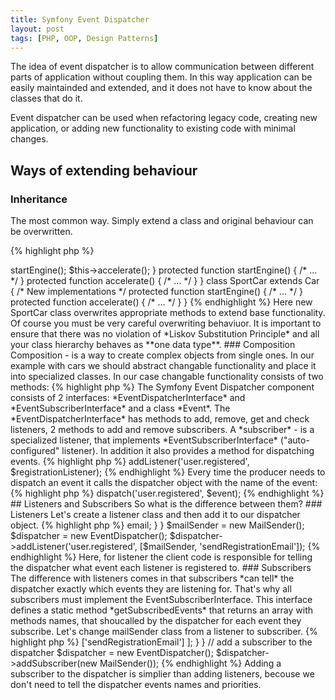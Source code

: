 ```yaml
---
title: Symfony Event Dispatcher
layout: post
tags: [PHP, OOP, Design Patterns]
---
```



The idea of event dispatcher is to allow communication between different parts of application 
without coupling them. In this way application can be easily maintainded and extended,
and it does not have to know about the classes that do it.

Event dispatcher can be used when refactoring legacy code, creating new application, or adding
new functionality to existing code with minimal changes.

## Ways of extending behaviour

### Inheritance
The most common way. Simply extend a class and original behaviour can be overwritten.

{% highlight php %}
<?php
class Car
{
    protected $modelName;

    public function drive() {
        $this->startEngine();
        $this->accelerate();
    }

    protected function startEngine() { /* ... */ }
    protected function accelerate() { /* ... */ }
}

class SportCar extends Car 
{
    /* New implementations */
    protected function startEngine() { /* ... */ }
    protected function accelerate() { /* ... */ }
}
{% endhighlight %}

Here new SportCar class overwrites appropriate methods to extend base functionality.

Of course you must be very careful overwriting behaviuor. It is important to ensure that
there was no violation of *Liskov Substitution Principle* and all your class hierarchy
behaves as **one data type**.

### Composition

Composition - is a way to create complex objects from single ones. In our example
with cars we should abstract changable functionality and place it into specialized 
classes.

In our case changable functionality consists of two methods:

{% highlight php %}
<?php
 protected function startEngine() { /* ... */ }
 protected function accelerate() { /* ... */ }
{% endhighlight %}

So we can extract an interface from them:

{% highlight php %}
<?php

interface CarDriveInterface 
{
    public function startEngine() { /* ... */ }
    public function accelerate() { /* ... */ }

}
{% endhighlight %}

Then we create a family of classes that implement this interface. Each class will be
specialized version of changable behaviour.

{% highlight php %}
<?php

class CarDriveControl implements CarDriveInterface {
    public function startEngine() { /* ... */ }
    public function accelerate() { /* ... */ }
}

class SportCarDriveControl implements CarDriveInterface {
    public function startEngine() { /* ... */ }
    public function accelerate() { /* ... */ }
}

{% endhighlight %}

Now we can inject these classes in our Car class through constructor. So we no longer need inheritance and 
SportCar class.

{% highlight php %}
<?php

$car = new Car(new CarDriveControl());
$sportCar = new Car(new SportCarDriveControl());

{% endhighlight %}

Here now we have polymorphism (one name - different logic). A single class Car can use different versions of
CarDriveInterface. By using different implementations our car can behave like a simple car, like a sport car or
any other implementation.

## Mediator design pattern

Interface limits us with its methods. But what if we want to extend behaviour beyound interface functionality? Here 
comes *Mediator Pattern*. The Mediator pattern is a behaviour pattern. It's main purpose is to allow classes to 
communicate without knowing anything about each other. To achieve this pattern defines an intermediary class as 
*dispatcher*. *Dispatcher* becomes a central hub for all communications between classes.

### Registration/Subscription

The *consumer* registeres with the dispatcher to *listen* to events. Then the dispatcher  *notifies* the consumer when event
raises. Both the consumer and the producer of events know about dispatcher, but don't know anything about each other.

### Event Dispatching
When the *producer* raises event he sends it to the *dispatcher*. Event can be sent with an *event object* associated with 
this event. This object may contain information about the event. The producer doesn't have to know anything about what
happens next. The dispatchers job is to notify then the *sonsumer* which is waiting for the event.

## The EventDispatcher Component

In Symfony the consumers are called *listeners*. Listeners are callable objects: class objects or functions. 
<a href="http://symfony.com/doc/current/components/event_dispatcher/introduction.html" target="_blank">
The Symfony Event Dispatcher component</a> consists of 2 interfaces: *EventDispatcherInterface* and *EventSubscriberInterface* and a class *Event*.

The *EventDispatcherInterface* has methods to add, remove, get and check listeners, 2 methods to add and remove
subscribers. A *subscriber* - is a specialized listener, that implements *EventSubscriberInterface* ("auto-configured" listener).
In addition it also provides a method for dispatching events.
{% highlight php %}
<?php

interface EventDispatcherInterface
{
    /**
     * Dispatches an event to all registered listeners.
     */
    public function dispatch($eventName, Event $event = null);

    /**
     * Adds an event listener that listens on the specified events.
     */
    public function addListener($eventName, $listener, $priority = 0);

    /**
     * Adds an event subscriber.
     */
    public function addSubscriber(EventSubscriberInterface $subscriber);

    /**
     * Removes an event listener from the specified events.
     */
    public function removeListener($eventName, $listener);

    /**
     * Removes an event subscriber.
     */
    public function removeSubscriber(EventSubscriberInterface $subscriber);

    /**
     * Gets the listeners of a specific event or all listeners sorted by descending priority.
     */
    public function getListeners($eventName = null);

    /**
     * Gets the listener priority for a specific event.
     */
    public function getListenerPriority($eventName, $listener);

    /**
     * Checks whether an event has any registered listeners.
     */
    public function hasListeners($eventName = null);
}

{% endhighlight %}

Let's create listener - a simple function that will send an email to a registered user.

{% highlight php %}
<?php

// Listener definition, these can be functions or classes.
// They represent the consumers.
$registrationListener = function(GenericEvent $event){
    $user = $event['user'];
    // send email
};
{%endhighlight %}

Then we need to add our listener to the event dispatcher object. It is done by 
*EventDispatcher::addListener()* method. It has 3 parameters: an event to listen for,
a callable listener and a priority value. Priority indicates in which order to 
call listeners, the higher the number, the higher the priority.

{% highlight php %}
<?php 

use Symfony\Component\EventDispatcher\EventDispatcher;

// Setup dispatcher, this code is setup by the client
$dispatcher = new EventDispatcher();
$dispatcher->addListener('user.registered', $registrationListener);
{% endhighlight %}

Every time the producer needs to dispatch an event it calls the dispatcher object with the 
name of the event:

{% highlight php %}
<?php

use Symfony\Component\EventDispatcher\GenericEvent;
use App\User;

// producer code
$user = User::create('John', 'john@mail.com');

$event = new GenericEvent();
$event['user'] = $user;
$dispatcher->dispatch('user.registered', $event);

{% endhighlight %}

## Listeners and Subscribers
So what is the difference between them? 

### Listeners
Let's create a listener class and then add it to our dispatcher object.

{% highlight php %}
<?php

use Symfony\Component\EventDispatcher\GenericEvent;

class MailSender {
    public function sendRegistrationEmail($user)
    {
        // ...
        echo 'Mail has been sent to ' . $user->email;
    }
}

$mailSender = new MailSender();
$dispatcher = new EventDispatcher();
$dispatcher->addListener('user.registered', [$mailSender, 'sendRegistrationEmail']);

{% endhighlight %}

Here, for listener the client code is responsible for telling the dispatcher what 
event each listener is registered to.

### Subscribers

The difference with listeners comes in that subscribers *can tell* the dispatcher 
exactly which events they are listening for. That's why all subscribers must
implement the EventSubscriberInterface. This interface defines a static method 
*getSubscribedEvents* that returns an array with methods names, that shoucalled by 
the dispatcher for each event they subscribe. Let's change mailSender class from a
listener to subscriber.

{% highlight php %}
<?php
use Symfony\Component\EventDispatcher\GenericEvent;
use Symfony\Component\EventDispatcher\EventSubscriberInterface;

class MailSender implements EventSubscriberInterface
{
    public static function getSubscribedEvents()
    {
        return [
            'user.registered' => ['sendRegistrationEmail']
        ];
    }
}

// add a subscriber to the dispatcher
$dispatcher = new EventDispatcher();
$dispatcher->addSubscriber(new MailSender());

{% endhighlight %}

Adding a subscriber to the dispatcher is simplier than adding listeners, becouse
we don't need to tell the dispatcher events names and priorities.
